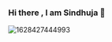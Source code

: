 ### Hi there , I am Sindhuja 👋

![1628427444993](https://user-images.githubusercontent.com/87114208/129353573-a25b6141-ddd4-4c2f-9210-f65d8fa743f5.jpg)

<!--
**sindhujasm23/sindhujasm23** is a ✨ _special_ ✨ repository because its `README.md` (this file) appears on your GitHub profile.
![1628427444993](https://user-images.githubusercontent.com/87114208/129353543-773fdf95-cf06-4fb9-81c3-d86681b621ab.jpg)

Here are some ideas to get you started:

- 🔭 I’m currently working on ...
- 🌱 I’m currently learning ...
- 👯 I’m looking to collaborate on ...
- 🤔 I’m looking for help with ...
- 💬 Ask me about ...
- 📫 How to reach me: ...
- 😄 Pronouns: ...
- ⚡ Fun fact: ...
-->
